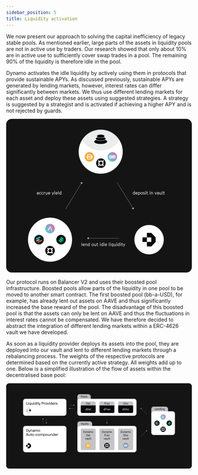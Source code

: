 ```yaml
---
sidebar_position: 5
title: Liquidity activation
---
```


We now present our approach to solving the capital inefficiency of legacy stable pools.
As mentioned earlier, large parts of the assets in liquidity pools are not in active use by traders.
Our research showed that only about 10% are in active use to sufficiently cover swap trades in a pool.
The remaining 90% of the liquidity is therefore idle in the pool.

Dynamo activates the idle liquidity by actively using them in protocols that provide sustainable APYs.
As discussed previously, sustainable APYs are generated by lending markets, however, interest rates can differ significantly between markets.
We thus use different lending markets for each asset and deploy these assets using suggested strategies.
A strategy is suggested by a strategist and is activated if achieving a higher APY and is not rejected by guards.

![Dynamo solution](../../assets/deck/solution.png)

Our protocol runs on Balancer V2 and uses their boosted pool infrastructure.
Boosted pools allow parts of the liquidity in one pool to be moved to another smart contract.
The first boosted pool (bb-a-USD), for example, has already lent out assets on AAVE and thus significantly increased the base reward of the pool.
The disadvantage of this boosted pool is that the assets can only be lent on AAVE and thus the fluctuations in interest rates cannot be compensated.
We have therefore decided to abstract the integration of different lending markets within a ERC-4626 vault we have developed.

As soon as a liquidity provider deploys its assets into the pool, they are deployed into our vault and lent to different lending markets through a rebalancing process. The weights of the respective protocols are determined based on the currently active strategy. All weights add up to one.
Below is a simplified illustration of the flow of assets within the decentralised base pool:

![How Dynamo works](../../assets/deck/7.png)
